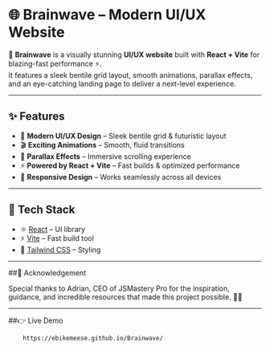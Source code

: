 # 🌐 Brainwave – Modern UI/UX Website

🚀 **Brainwave** is a visually stunning **UI/UX website** built with **React + Vite** for blazing-fast performance ⚡.  
It features a sleek bentile grid layout, smooth animations, parallax effects, and an eye-catching landing page to deliver a next-level experience.  

---

## ✨ Features

- 🎨 **Modern UI/UX Design** – Sleek bentile grid & futuristic layout  
- 🎬 **Exciting Animations** – Smooth, fluid transitions  
- 🌊 **Parallax Effects** – Immersive scrolling experience  
- ⚡ **Powered by React + Vite** – Fast builds & optimized performance  
- 📱 **Responsive Design** – Works seamlessly across all devices  

---

## 🚀 Tech Stack

- ⚛️ [React](https://react.dev/) – UI library  
- ⚡ [Vite](https://vitejs.dev/) – Fast build tool  
- 🎨 [Tailwind CSS](https://tailwindcss.com/) – Styling  
---

##🙏 Acknowledgement

Special thanks to Adrian, CEO of JSMastery Pro for the inspiration, guidance, and incredible resources that made this project possible. 🚀✨

---

##👉 Live Demo
```
    https://ebikemeese.github.io/Brainwave/
